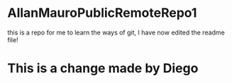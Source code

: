 # AllanMauroPublicRemoteRepo1

this is a repo for me to learn the ways of git, I have now edited the readme file!

# This is a change made by Diego
